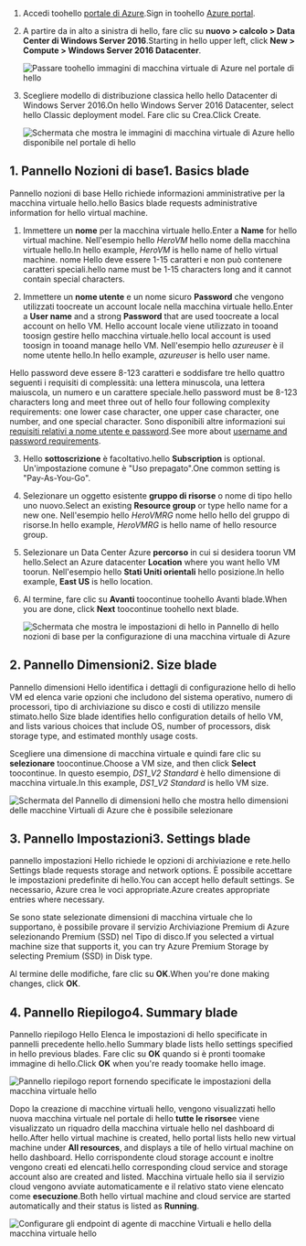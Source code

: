 1. <span data-ttu-id="e61db-101">Accedi toohello [portale di Azure](https://portal.azure.com).</span><span class="sxs-lookup"><span data-stu-id="e61db-101">Sign in toohello [Azure portal](https://portal.azure.com).</span></span>

2. <span data-ttu-id="e61db-102">A partire da in alto a sinistra di hello, fare clic su **nuovo > calcolo > Data Center di Windows Server 2016**.</span><span class="sxs-lookup"><span data-stu-id="e61db-102">Starting in hello upper left, click **New > Compute > Windows Server 2016 Datacenter**.</span></span>

    ![Passare toohello immagini di macchina virtuale di Azure nel portale di hello](./media/virtual-machines-common-portal-create-fqdn/marketplace-new.png)

3. <span data-ttu-id="e61db-104">Scegliere modello di distribuzione classica hello hello Datacenter di Windows Server 2016.</span><span class="sxs-lookup"><span data-stu-id="e61db-104">On hello Windows Server 2016 Datacenter, select hello Classic deployment model.</span></span> <span data-ttu-id="e61db-105">Fare clic su Crea.</span><span class="sxs-lookup"><span data-stu-id="e61db-105">Click Create.</span></span>

    ![Schermata che mostra le immagini di macchina virtuale di Azure hello disponibile nel portale di hello](./media/virtual-machines-common-portal-create-fqdn/deployment-classic-model.png)

## <a name="1-basics-blade"></a><span data-ttu-id="e61db-107">1. Pannello Nozioni di base</span><span class="sxs-lookup"><span data-stu-id="e61db-107">1. Basics blade</span></span>

<span data-ttu-id="e61db-108">Pannello nozioni di base Hello richiede informazioni amministrative per la macchina virtuale hello.</span><span class="sxs-lookup"><span data-stu-id="e61db-108">hello Basics blade requests administrative information for hello virtual machine.</span></span>

1. <span data-ttu-id="e61db-109">Immettere un **nome** per la macchina virtuale hello.</span><span class="sxs-lookup"><span data-stu-id="e61db-109">Enter a **Name** for hello virtual machine.</span></span> <span data-ttu-id="e61db-110">Nell'esempio hello _HeroVM_ hello nome della macchina virtuale hello.</span><span class="sxs-lookup"><span data-stu-id="e61db-110">In hello example, _HeroVM_ is hello name of hello virtual machine.</span></span> <span data-ttu-id="e61db-111">nome Hello deve essere 1-15 caratteri e non può contenere caratteri speciali.</span><span class="sxs-lookup"><span data-stu-id="e61db-111">hello name must be 1-15 characters long and it cannot contain special characters.</span></span>

2. <span data-ttu-id="e61db-112">Immettere un **nome utente** e un nome sicuro **Password** che vengono utilizzati toocreate un account locale nella macchina virtuale hello.</span><span class="sxs-lookup"><span data-stu-id="e61db-112">Enter a **User name** and a strong **Password** that are used toocreate a local account on hello VM.</span></span> <span data-ttu-id="e61db-113">Hello account locale viene utilizzato in tooand toosign gestire hello macchina virtuale.</span><span class="sxs-lookup"><span data-stu-id="e61db-113">hello local account is used toosign in tooand manage hello VM.</span></span> <span data-ttu-id="e61db-114">Nell'esempio hello _azureuser_ è il nome utente hello.</span><span class="sxs-lookup"><span data-stu-id="e61db-114">In hello example, _azureuser_ is hello user name.</span></span>

 <span data-ttu-id="e61db-115">Hello password deve essere 8-123 caratteri e soddisfare tre hello quattro seguenti i requisiti di complessità: una lettera minuscola, una lettera maiuscola, un numero e un carattere speciale.</span><span class="sxs-lookup"><span data-stu-id="e61db-115">hello password must be 8-123 characters long and meet three out of hello four following complexity requirements: one lower case character, one upper case character, one number, and one special character.</span></span> <span data-ttu-id="e61db-116">Sono disponibili altre informazioni sui [requisiti relativi a nome utente e password](../articles/virtual-machines/windows/faq.md).</span><span class="sxs-lookup"><span data-stu-id="e61db-116">See more about [username and password requirements](../articles/virtual-machines/windows/faq.md).</span></span>

3. <span data-ttu-id="e61db-117">Hello **sottoscrizione** è facoltativo.</span><span class="sxs-lookup"><span data-stu-id="e61db-117">hello **Subscription** is optional.</span></span> <span data-ttu-id="e61db-118">Un'impostazione comune è "Uso prepagato".</span><span class="sxs-lookup"><span data-stu-id="e61db-118">One common setting is "Pay-As-You-Go".</span></span>

4. <span data-ttu-id="e61db-119">Selezionare un oggetto esistente **gruppo di risorse** o nome di tipo hello uno nuovo.</span><span class="sxs-lookup"><span data-stu-id="e61db-119">Select an existing **Resource group** or type hello name for a new one.</span></span> <span data-ttu-id="e61db-120">Nell'esempio hello _HeroVMRG_ nome hello hello del gruppo di risorse.</span><span class="sxs-lookup"><span data-stu-id="e61db-120">In hello example, _HeroVMRG_ is hello name of hello resource group.</span></span>

5. <span data-ttu-id="e61db-121">Selezionare un Data Center Azure **percorso** in cui si desidera toorun VM hello.</span><span class="sxs-lookup"><span data-stu-id="e61db-121">Select an Azure datacenter **Location** where you want hello VM toorun.</span></span> <span data-ttu-id="e61db-122">Nell'esempio hello **Stati Uniti orientali** hello posizione.</span><span class="sxs-lookup"><span data-stu-id="e61db-122">In hello example, **East US** is hello location.</span></span>

6. <span data-ttu-id="e61db-123">Al termine, fare clic su **Avanti** toocontinue toohello Avanti blade.</span><span class="sxs-lookup"><span data-stu-id="e61db-123">When you are done, click **Next** toocontinue toohello next blade.</span></span>

    ![Schermata che mostra le impostazioni di hello in Pannello di hello nozioni di base per la configurazione di una macchina virtuale di Azure](./media/virtual-machines-common-portal-create-fqdn/basics-blade-classic.png)

## <a name="2-size-blade"></a><span data-ttu-id="e61db-125">2. Pannello Dimensioni</span><span class="sxs-lookup"><span data-stu-id="e61db-125">2. Size blade</span></span>

<span data-ttu-id="e61db-126">Pannello dimensioni Hello identifica i dettagli di configurazione hello di hello VM ed elenca varie opzioni che includono del sistema operativo, numero di processori, tipo di archiviazione su disco e costi di utilizzo mensile stimato.</span><span class="sxs-lookup"><span data-stu-id="e61db-126">hello Size blade identifies hello configuration details of hello VM, and lists various choices that include OS, number of processors, disk storage type, and estimated monthly usage costs.</span></span>  

<span data-ttu-id="e61db-127">Scegliere una dimensione di macchina virtuale e quindi fare clic su **selezionare** toocontinue.</span><span class="sxs-lookup"><span data-stu-id="e61db-127">Choose a VM size, and then click **Select** toocontinue.</span></span> <span data-ttu-id="e61db-128">In questo esempio, _DS1_\__V2 Standard_ è hello dimensione di macchina virtuale.</span><span class="sxs-lookup"><span data-stu-id="e61db-128">In this example, _DS1_\__V2 Standard_ is hello VM size.</span></span>

  ![Schermata del Pannello di dimensioni hello che mostra hello dimensioni delle macchine Virtuali di Azure che è possibile selezionare](./media/virtual-machines-common-portal-create-fqdn/vm-size-classic.png)


## <a name="3-settings-blade"></a><span data-ttu-id="e61db-130">3. Pannello Impostazioni</span><span class="sxs-lookup"><span data-stu-id="e61db-130">3. Settings blade</span></span>

<span data-ttu-id="e61db-131">pannello impostazioni Hello richiede le opzioni di archiviazione e rete.</span><span class="sxs-lookup"><span data-stu-id="e61db-131">hello Settings blade requests storage and network options.</span></span> <span data-ttu-id="e61db-132">È possibile accettare le impostazioni predefinite di hello.</span><span class="sxs-lookup"><span data-stu-id="e61db-132">You can accept hello default settings.</span></span> <span data-ttu-id="e61db-133">Se necessario, Azure crea le voci appropriate.</span><span class="sxs-lookup"><span data-stu-id="e61db-133">Azure creates appropriate entries where necessary.</span></span>

<span data-ttu-id="e61db-134">Se sono state selezionate dimensioni di macchina virtuale che lo supportano, è possibile provare il servizio Archiviazione Premium di Azure selezionando Premium (SSD) nel Tipo di disco.</span><span class="sxs-lookup"><span data-stu-id="e61db-134">If you selected a virtual machine size that supports it, you can try Azure Premium Storage by selecting Premium (SSD) in Disk type.</span></span>

<span data-ttu-id="e61db-135">Al termine delle modifiche, fare clic su **OK**.</span><span class="sxs-lookup"><span data-stu-id="e61db-135">When you're done making changes, click **OK**.</span></span>

## <a name="4-summary-blade"></a><span data-ttu-id="e61db-136">4. Pannello Riepilogo</span><span class="sxs-lookup"><span data-stu-id="e61db-136">4. Summary blade</span></span>

<span data-ttu-id="e61db-137">Pannello riepilogo Hello Elenca le impostazioni di hello specificate in pannelli precedente hello.</span><span class="sxs-lookup"><span data-stu-id="e61db-137">hello Summary blade lists hello settings specified in hello previous blades.</span></span> <span data-ttu-id="e61db-138">Fare clic su **OK** quando si è pronti toomake immagine di hello.</span><span class="sxs-lookup"><span data-stu-id="e61db-138">Click **OK** when you're ready toomake hello image.</span></span>

 ![Pannello riepilogo report fornendo specificate le impostazioni della macchina virtuale hello](./media/virtual-machines-common-portal-create-fqdn/summary-blade-classic.png)

<span data-ttu-id="e61db-140">Dopo la creazione di macchine virtuali hello, vengono visualizzati hello nuova macchina virtuale nel portale di hello **tutte le risorse**e viene visualizzato un riquadro della macchina virtuale hello nel dashboard di hello.</span><span class="sxs-lookup"><span data-stu-id="e61db-140">After hello virtual machine is created, hello portal lists hello new virtual machine under **All resources**, and displays a tile of hello virtual machine on hello dashboard.</span></span> <span data-ttu-id="e61db-141">Hello corrispondente cloud storage account e inoltre vengono creati ed elencati.</span><span class="sxs-lookup"><span data-stu-id="e61db-141">hello corresponding cloud service and storage account also are created and listed.</span></span> <span data-ttu-id="e61db-142">Macchina virtuale hello sia il servizio cloud vengono avviate automaticamente e il relativo stato viene elencato come **esecuzione**.</span><span class="sxs-lookup"><span data-stu-id="e61db-142">Both hello virtual machine and cloud service are started automatically and their status is listed as **Running**.</span></span>

 ![Configurare gli endpoint di agente di macchine Virtuali e hello della macchina virtuale hello](./media/virtual-machines-common-portal-create-fqdn/portal-with-new-vm.png)
